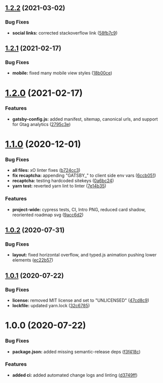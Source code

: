 ## [1.2.2](https://github.com/ryparker/ryanparker.dev/compare/v1.2.1...v1.2.2) (2021-03-02)


### Bug Fixes

* **social links:** corrected stackoverflow link ([58fb7c9](https://github.com/ryparker/ryanparker.dev/commit/58fb7c92b5ecf602f45d231702fd57bd427ae8c8))

## [1.2.1](https://github.com/ryparker/ryanparker.dev/compare/v1.2.0...v1.2.1) (2021-02-17)


### Bug Fixes

* **mobile:** fixed many mobile view styles ([18b00ce](https://github.com/ryparker/ryanparker.dev/commit/18b00ce08eb7cc1179548f98d806a171db927c60))

# [1.2.0](https://github.com/ryparker/ryanparker.dev/compare/v1.1.0...v1.2.0) (2021-02-17)


### Features

* **gatsby-config.js:** added manifest, sitemap, canonical urls, and support for Gtag analytics ([2795c3e](https://github.com/ryparker/ryanparker.dev/commit/2795c3e994ac30462fa6cf7ec0ab55e90457c00c))

# [1.1.0](https://github.com/ryparker/ryanparker.dev/compare/v1.0.2...v1.1.0) (2020-12-01)


### Bug Fixes

* **all files:** xO linter fixes ([b724cc3](https://github.com/ryparker/ryanparker.dev/commit/b724cc35cc9b29b11a96176eaca603ac1f34000d))
* **fix recaptcha:** appending "GATSBY_" to client side env vars ([6ccb051](https://github.com/ryparker/ryanparker.dev/commit/6ccb05122784b0b55c7c416b2ce8d692515c99c8))
* **recaptcha:** testing hardcoded sitekeys ([0a6bc24](https://github.com/ryparker/ryanparker.dev/commit/0a6bc24a8df7cf529a665c1738afe4183eafe957))
* **yarn test:** reverted yarn lint to linter ([7e14b35](https://github.com/ryparker/ryanparker.dev/commit/7e14b35571b4a69c6c8a0189b083b1351986b338))


### Features

* **project-wide:** cypress tests, CI, Intro PNG, reduced card shadow, reoriented roadmap svg ([9acc6d2](https://github.com/ryparker/ryanparker.dev/commit/9acc6d2a185ced771ff838078c92788c63f2fdc4))

## [1.0.2](https://github.com/ryparker/ryanparker.dev/compare/v1.0.1...v1.0.2) (2020-07-31)


### Bug Fixes

* **layout:** fixed horizontal overflow, and typed.js animation pushing lower elements ([ec22b57](https://github.com/ryparker/ryanparker.dev/commit/ec22b57dcaf32b388a73b8ff314d8cbee99307b0))

## [1.0.1](https://github.com/ryparker/ryanparker.dev/compare/v1.0.0...v1.0.1) (2020-07-22)


### Bug Fixes

* **license:** removed MIT license and set to "UNLICENSED" ([47cd8c9](https://github.com/ryparker/ryanparker.dev/commit/47cd8c9edf6f07558c1aa8a82865fb13a26e7932))
* **lockfile:** updated yarn.lock ([32c6785](https://github.com/ryparker/ryanparker.dev/commit/32c67855e82d5bc6b9cfca7a421fb5a22a5f62e4))

# 1.0.0 (2020-07-22)


### Bug Fixes

* **package.json:** added missing semantic-release deps ([f3f418c](https://github.com/ryparker/ryanparker.dev/commit/f3f418c52771d53583db1a2042388c968897b29e))


### Features

* **added ci:** added automated change logs and linting ([d3749ff](https://github.com/ryparker/ryanparker.dev/commit/d3749ff31589f6a37e7219f04e3accafc63b0689))
